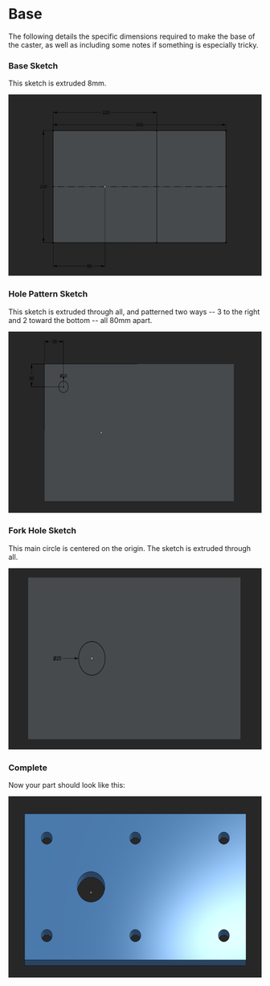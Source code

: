 # Base

The following details the specific dimensions required to make the base of the caster, as well as including some notes if something is especially tricky.

### Base Sketch

This sketch is extruded 8mm.

<img src="/caster/parts/base/images/base_sketch.png" width="600px" height="360px" alt="Base Sketch">

### Hole Pattern Sketch

This sketch is extruded through all, and patterned two ways -- 3 to the right and 2 toward the bottom -- all 80mm apart.

<img src="/caster/parts/base/images/hole_pattern_sketch.png" width="600px" height="360px" alt="Hole Pattern Sketch">

### Fork Hole Sketch

This main circle is centered on the origin. The sketch is extruded through all.

<img src="/caster/parts/base/images/fork_hole_sketch.png" width="600px" height="360px" alt="Fork Hole Sketch">

### Complete

Now your part should look like this:

<img src="/caster/images/base.png" width="600px" height="360px" alt="Caster Base">
